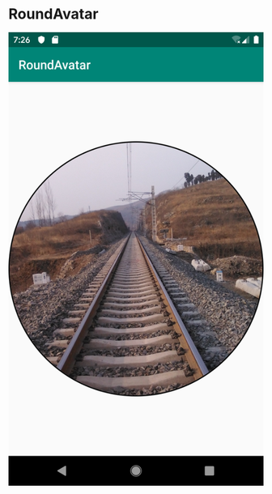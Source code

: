 # RoundAvatar
![](https://github.com/leishui/RoundAvatar/blob/master/app/src/main/res/drawable/Screenshot_1561404364.png)
